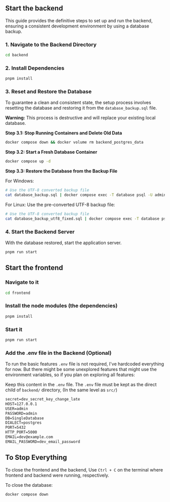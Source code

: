 ## Start the backend

This guide provides the definitive steps to set up and run the backend, ensuring a consistent development environment by using a database backup.

### 1. Navigate to the Backend Directory

```bash
cd backend
```

### 2. Install Dependencies

```bash
pnpm install
```

### 3. Reset and Restore the Database

To guarantee a clean and consistent state, the setup process involves resetting the database and restoring it from the `database_backup.sql` file.

**Warning:** This process is destructive and will replace your existing local database.

**Step 3.1: Stop Running Containers and Delete Old Data**

```bash
docker compose down && docker volume rm backend_postgres_data
```

**Step 3.2: Start a Fresh Database Container**

```bash
docker compose up -d
```

**Step 3.3: Restore the Database from the Backup File**

For Windows: 

```bash
# Use the UTF-8 converted backup file
cat database_backup.sql | docker compose exec -T database psql -U admin -d SingleDatabase
```



For Linux: Use the pre-converted UTF-8 backup file:

```bash
# Use the UTF-8 converted backup file
cat database_backup_utf8_fixed.sql | docker compose exec -T database psql -U admin -d SingleDatabase
```

### 4. Start the Backend Server

With the database restored, start the application server.

```bash
pnpm run start
```

## Start the frontend

### Navigate to it

```bash
cd frontend
```

### Install the node modules (the dependencies)

```bash
pnpm install
```

### Start it

```bash
pnpm run start
```


### Add the .env file in the Backend (Optional)

To run the basic features `.env` file is not required, I've hardcoded everything for now. 
But there might be some unexplored features that might use the environment variables, so if you plan on exploring all features:

Keep this content in the `.env` file.
The `.env` file must be kept as the direct child of `backend/` directory, (In the same level as `src/`)

```txt
secret=dev_secret_key_change_late
HOST=127.0.0.1
USER=admin
PASSWORD=admin
DB=SingleDatabase
DIALECT=postgres
PORT=5432
HTTP_PORT=5000
EMAIL=dev@example.com
EMAIL_PASSWORD=dev_email_password
```


## To Stop Everything


To close the frontend and the backend, Use `Ctrl + C` on the terminal where frontend and backend were running, respectively.

To close the database:
```bash
docker compose down
```
